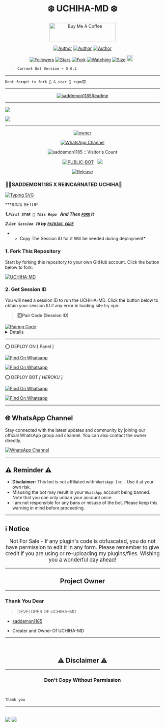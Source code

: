 
<p align="center">
  <h1 align="center">❄️ UCHIHA-MD ❄️</h1>
  </p>
<p align="center">
<a href="https://www.buymeacoffee.com/saddemon1185" target="_blank"><img src="https://cdn.buymeacoffee.com/buttons/v2/default-yellow.png" alt="Buy Me A Coffee" style="height: 60px !important;width: 217px !important;" ></a>


  <p align="center">
   <a href="https://github.com/saddemon1185"><img title="Author" src="https://img.shields.io/badge/saddemon1185-black?style=for-the-badge&logo=Github"></a> <a href="https://www.whatsapp.com/channel/0029Vayffwg3rZZiMjoycd1z"><img title="Author" src="https://img.shields.io/badge/CHANNEL-black?style=for-the-badge&logo=whatsapp"></a> <a href="https://wa.me/254757959246"><img title="Author" src="https://img.shields.io/badge/CHAT US-black?style=for-the-badge&logo=whatsapp"></a>   

 <p align="center">  
<a href="https://github.com/saddemon1185/followers"><img title="Followers" src="https://img.shields.io/github/followers/saddemon1185?color=blue&style=flat-square"></a>
<a href="https://github.com/saddemon1185/**UCHIHA**-MD/stargazers/"><img title="Stars" src="https://img.shields.io/github/stars/saddemon1185/**UCHIHA**-MD?color=blue&style=flat-square"></a>
<a href="https://github.com/ibrahimaitech/BMW-MD/network/members"><img title="Fork" src="https://img.shields.io/github/forks/ibrahimaitech/BMW-MD?style=social"></a>
 <a href="https://github.com/saddemon1185/UCHIHA-MD/watchers"><img title="Watching" src="https://img.shields.io/github/watchers/saddemon1185/UCHIHA-MD?label=Watching&style=social"></a>
<a href="https://github.com/saddemon1185/UCHIHA-MD/"><img title="Size" src="https://img.shields.io/github/repo-size/saddemon1185/UCHIHA-MD?style=flat-square&color=orange"></a>
<a href="https://github.com/saddemon1185/UCHIHA-MD/graphs/commit-activity"><img height="20" src="https://img.shields.io/badge/Maintained%3F-yes-green.svg"></a>&nbsp;&nbsp;
</p>
<p align='center'>
</p>

> **`Current Bot Version ➜ 0.0.1`**
---

```
Dont forget to fork 🍴 & star 🌟 repo😇
```
---

<p align="center">
  <a href="https://github.com/saddemon1185">
    <img src="http://readme-typing-svg.herokuapp.com?font=Black+Ops+One&size=40&pause=1000&color=1BAFBAFF&center=true&width=1000&height=100&multiline=false&lines=UCHIHA-MD;MultiDevice+whatsapp+bot;Developed+by+sad+demon;UCHIHA-MD+is+the+honoured+bot+🌟" alt="saddemon1185Readme">
  </a>
</p>

--- 

<a><img src='https://imgur.com/1gllAPq.png'/></a>

<a><img src='https://i.imgur.com/LyHic3i.gif'/></a>

***

<p align="center">
  <a href="https://github.com/saddemon1185"><img title="owner" src="https://img.shields.io/badge/Author-Reincarnated%20Uchiha-397604.svg?style=for-the-badge&logo=facebook" /></a>
</p>

<div align="center">
  
[![WhatsApp Channel](https://img.shields.io/badge/Join-WhatsApp%20Channel-FF00F8?style=for-the-badge&logo=whatsapp)]([https://whatsapp.com/channel/0029VagQEmB002T7MWo3Sj1D])
</div>

 <p align="center"><img src="https://profile-counter.glitch.me/{UCHIHA-MD}/count.svg" alt="saddemon1185 :: Visitor's Count" old_src="https://profile-counter.glitch.me/{saddemon1185}/count.svg" /></p>


<p align="center">
<a href="https://github.com/saddemon1185/UCHIHA-MD"><img title="PUBLIC-BOT" src="https://img.shields.io/static/v1?label=Language&message=English&style=flat-square&color=darkblue"></a> &nbsp;
  <img src="https://komarev.com/ghpvc/?username=UCHIHA-MD&label=VIEWS&style=flat-square&color=orange" />
</p>
</p> 

<p align="center">
  <a href="https://github.com/saddemon1185/UCHIHA-MD"><img title="Release" src="https://img.shields.io/badge/Release-alpha%20v2.0-darkcyan.svg?style=for-the-badge&logo=appveyor" /></a>
</p>

<p align="center">
 
### 🧚‍♀️SADDEMON1185 X REINCARNATED UCHIHA💫


<a href="https://git.io/typing-svg"><img src="https://readme-typing-svg.demolab.com?font=Black+Ops+One&size=40&pause=1000&color=1BAFBAFF&center=true&width=910&height=100&lines=THANKS FOR CHOOSING +UCHIHA-MD;MULTI+DEVICE+WHATSAPP+BOT;CREATED+BY+REINCARNATED+UCHIHA;RELEASED+25.1.2025" alt="Typing SVG" /></a>

***#### SETUP 

***1.`First STAR 🌟 This Repo ` And Then [`FORK`](https://github.com/saddemon1185/UCHIHA-Md/fork) It***

***2.`Get Session ID` by  [`PAIRING CODE`](https://uchiha-md.vercel.app)***

* - Copy The Session ID for it Will be needed during deployment*

### 1. Fork This Repository

Start by forking this repository to your own GitHub account. Click the button below to fork:

  <a href="https://github.com/saddemon1185/UCHIHA-MD/fork"><img title="UCHIHA-MD" src="https://img.shields.io/badge/FORK-SUBZERO-MDh?color=blue&style=for-the-badge&logo=stackshare"></a>
  
### 2. Get Session ID 

You will need a session ID to run the UCHIHA-MD. Click the button below to obtain your session ID.if any error in loading site try vpn:

> **1️⃣Pair Code (Session ID)**

<a href='https://tinyurl.com/subzero-md-session-id' target="_blank">
  <img alt='Pairing Code' src='https://img.shields.io/badge/Get%20Pairing%20Code-orange?style=for-the-badge&logo=opencv&logoColor=black'/>
</a>
<br> 
<details>
  

```After that wait 10 seconds & your have deployed it successfuly  for free 24/7```

> CREDITS REINCARNATED UCHIHA🎐

*ᴘᴏᴡᴇʀᴇᴅ ʙʏ  sad demon*</h6>

</details>

--------------
⭕  DEPLOY ON [ Panel ]

[![Find On Whatsapp ](https://img.shields.io/badge/🚘Click_Here-blue.svg)](https://toystack.ai)

[![Find On Whatsapp ](https://img.shields.io/badge/🚘How_to_deploy-grey.svg)](https://www.youtube.com/@naughtyking6206)


⭕  DEPLOY BOT *[ HEROKU ]*

[![Find On Whatsapp ](https://img.shields.io/badge/➤Click-Here-red.svg)](https://bmw-verification.vercel.app/nomal.html)


[![Find On Whatsapp ](https://img.shields.io/badge/🚘How_to_deploy-grey.svg)](https://www.youtube.com/@naughtyking6206)

***

## 🌐 WhatsApp Channel 

Stay connected with the latest updates and community by joining our official WhatsApp group and channel. You can also contact the owner directly.

[![WhatsApp Channel](https://img.shields.io/badge/Join-WhatsApp%20Channel-25D366?style=for-the-badge&logo=whatsapp)](https://www.whatsapp.com/channel/0029Vayffwg3rZZiMjoycd1z)

***

<h2 align="left">⚠️ Reminder ⚠️</h2>
<p style="text-align: center; font-size: 1.2em;">

- **Disclaimer:** This bot is not affiliated with `WhatsApp Inc.`. Use it at your own risk.
- Misusing the bot may result in your `WhatsApp` account being banned. Note that you can only unban your account once.
- I am not responsible for any bans or misuse of the bot. Please keep this warning in mind before proceeding.

---

<h2 align="left">ℹ️ Notice</h2>
<p style="text-align: center; font-size: 1.2em;">
  Not For Sale - If any plugin's code is obfuscated, you do not have permission to edit it in any form. Please remember to give credit if you are using or re-uploading my plugins/files. Wishing you a wonderful day ahead!</p>
  
---

<h2 align="center"> Project Owner </h2>

---

### Thank You Dear
> DEVELOPER OF UCHIHA-MD

- [saddemon1185 ](https://github.com/saddemon1185)
  
- Creater and Owner Of UCHIHA-MD

---

 <br>
<h2 align="center"> ⚠️ Disclaimer ⚠️
 </h2>
 
 ---

<h3 align="center"> Don't Copy Without Permission 
</h3>

<br>

```
Thank you
```
-----
<a><img src='[img]https://i.imgur.com/BZwa9Tq.jpeg[/img]'/></a>
<a><img src='https://imgur.com/BZwa9Tq.jpeg'/></a>
------
